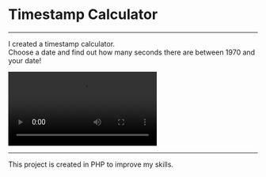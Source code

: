 # Timestamp Calculator
---

I created a timestamp calculator. <br>
Choose a date and find out how many seconds there are between 1970 and your date!

![Video](https://user-images.githubusercontent.com/76740200/124504785-702b0f80-ddc8-11eb-8057-136bb8c64a1f.mov)

---

This project is created in PHP to improve my skills.
